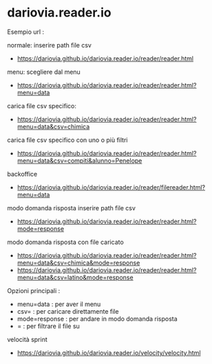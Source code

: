 # dariovia.reader.io

Esempio url : 

normale: 
	inserire path file csv
* https://dariovia.github.io/dariovia.reader.io/reader/reader.html

menu: 
	scegliere dal menu 
* https://dariovia.github.io/dariovia.reader.io/reader/reader.html?menu=data

carica file csv specifico:	
* https://dariovia.github.io/dariovia.reader.io/reader/reader.html?menu=data&csv=chimica

carica file csv specifico con uno o più filtri	
* https://dariovia.github.io/dariovia.reader.io/reader/reader.html?menu=data&csv=compiti&alunno=Penelope

backoffice
* https://dariovia.github.io/dariovia.reader.io/reader/filereader.html?menu=data 

modo domanda risposta
	inserire path file csv
* https://dariovia.github.io/dariovia.reader.io/reader/reader.html?mode=response

modo domanda risposta con file caricato
* https://dariovia.github.io/dariovia.reader.io/reader/reader.html?menu=data&csv=chimica&mode=response
* https://dariovia.github.io/dariovia.reader.io/reader/reader.html?menu=data&csv=latino&mode=response
	
Opzioni principali :
* menu=data : per aver il menu 
* csv=<id file in conf.js> : per caricare direttamente file
* mode=response : per andare in modo domanda risposta
* <nome campo>=<valore filtro> : per filtrare il file su <valore filtro>

velocità sprint
* https://dariovia.github.io/dariovia.reader.io/velocity/velocity.html
